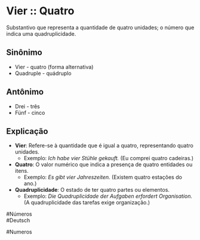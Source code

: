 # Vier :: Quatro
Substantivo que representa a quantidade de quatro unidades; o número que indica uma quadruplicidade.

## Sinônimo
- Vier - quatro (forma alternativa)  
- Quadruple - quádruplo  

## Antônimo
- Drei - três  
- Fünf - cinco  

## Explicação
- **Vier**: Refere-se à quantidade que é igual a quatro, representando quatro unidades.
  - Exemplo: *Ich habe vier Stühle gekauft.* (Eu comprei quatro cadeiras.)
- **Quatro**: O valor numérico que indica a presença de quatro entidades ou itens.
  - Exemplo: *Es gibt vier Jahreszeiten.* (Existem quatro estações do ano.)
- **Quadruplicidade**: O estado de ter quatro partes ou elementos.
  - Exemplo: *Die Quadruplicidade der Aufgaben erfordert Organisation.* (A quadruplicidade das tarefas exige organização.)

#Números  
#Deutsch


#Numeros